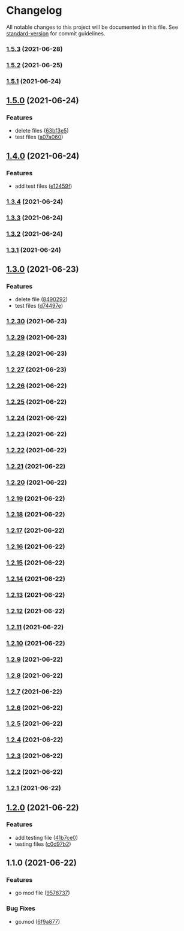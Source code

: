 # Changelog

All notable changes to this project will be documented in this file. See [standard-version](https://github.com/conventional-changelog/standard-version) for commit guidelines.

### [1.5.3](https://github.com/mradulr/testing/compare/v1.5.2...v1.5.3) (2021-06-28)

### [1.5.2](https://github.com/mradulr/testing/compare/v1.5.1...v1.5.2) (2021-06-25)

### [1.5.1](https://github.com/mradulr/testing/compare/v1.5.0...v1.5.1) (2021-06-24)

## [1.5.0](https://github.com/mradulr/testing/compare/v1.4.0...v1.5.0) (2021-06-24)


### Features

* delete files ([63bf3e5](https://github.com/mradulr/testing/commit/63bf3e533983bfd9fb03cd05a67096f3f7a322c8))
* test files ([a07a060](https://github.com/mradulr/testing/commit/a07a0605102cd2c6d8ed9c69616dec69abf1c3e5))

## [1.4.0](https://github.com/mradulr/testing/compare/v1.3.4...v1.4.0) (2021-06-24)


### Features

* add test files ([e12459f](https://github.com/mradulr/testing/commit/e12459fb42032ea0ebbe6a17e1ed7615e4dc96ca))

### [1.3.4](https://github.com/mradulr/testing/compare/v1.3.3...v1.3.4) (2021-06-24)

### [1.3.3](https://github.com/mradulr/testing/compare/v1.3.2...v1.3.3) (2021-06-24)

### [1.3.2](https://github.com/mradulr/testing/compare/v1.3.1...v1.3.2) (2021-06-24)

### [1.3.1](https://github.com/mradulr/testing/compare/v1.3.0...v1.3.1) (2021-06-24)

## [1.3.0](https://github.com/mradulr/testing/compare/v1.2.30...v1.3.0) (2021-06-23)


### Features

* delete file ([8490292](https://github.com/mradulr/testing/commit/84902925776e466631e072d9523a6c3578dc92a2))
* test files ([d74497e](https://github.com/mradulr/testing/commit/d74497e2509e48ec688191554b2d005560f9cb8c))

### [1.2.30](https://github.com/mradulr/testing/compare/v1.2.29...v1.2.30) (2021-06-23)

### [1.2.29](https://github.com/mradulr/testing/compare/v1.2.28...v1.2.29) (2021-06-23)

### [1.2.28](https://github.com/mradulr/testing/compare/v1.2.27...v1.2.28) (2021-06-23)

### [1.2.27](https://github.com/mradulr/testing/compare/v1.2.26...v1.2.27) (2021-06-23)

### [1.2.26](https://github.com/mradulr/testing/compare/v1.2.25...v1.2.26) (2021-06-22)

### [1.2.25](https://github.com/mradulr/testing/compare/v1.2.24...v1.2.25) (2021-06-22)

### [1.2.24](https://github.com/mradulr/testing/compare/v1.2.23...v1.2.24) (2021-06-22)

### [1.2.23](https://github.com/mradulr/testing/compare/v1.2.22...v1.2.23) (2021-06-22)

### [1.2.22](https://github.com/mradulr/testing/compare/v1.2.21...v1.2.22) (2021-06-22)

### [1.2.21](https://github.com/mradulr/testing/compare/v1.2.20...v1.2.21) (2021-06-22)

### [1.2.20](https://github.com/mradulr/testing/compare/v1.2.19...v1.2.20) (2021-06-22)

### [1.2.19](https://github.com/mradulr/testing/compare/v1.2.18...v1.2.19) (2021-06-22)

### [1.2.18](https://github.com/mradulr/testing/compare/v1.2.17...v1.2.18) (2021-06-22)

### [1.2.17](https://github.com/mradulr/testing/compare/v1.2.16...v1.2.17) (2021-06-22)

### [1.2.16](https://github.com/mradulr/testing/compare/v1.2.15...v1.2.16) (2021-06-22)

### [1.2.15](https://github.com/mradulr/testing/compare/v1.2.14...v1.2.15) (2021-06-22)

### [1.2.14](https://github.com/mradulr/testing/compare/v1.2.13...v1.2.14) (2021-06-22)

### [1.2.13](https://github.com/mradulr/testing/compare/v1.2.12...v1.2.13) (2021-06-22)

### [1.2.12](https://github.com/mradulr/testing/compare/v1.2.11...v1.2.12) (2021-06-22)

### [1.2.11](https://github.com/mradulr/testing/compare/v1.2.10...v1.2.11) (2021-06-22)

### [1.2.10](https://github.com/mradulr/testing/compare/v1.2.9...v1.2.10) (2021-06-22)

### [1.2.9](https://github.com/mradulr/testing/compare/v1.2.8...v1.2.9) (2021-06-22)

### [1.2.8](https://github.com/mradulr/testing/compare/v1.2.7...v1.2.8) (2021-06-22)

### [1.2.7](https://github.com/mradulr/testing/compare/v1.2.6...v1.2.7) (2021-06-22)

### [1.2.6](https://github.com/mradulr/testing/compare/v1.2.5...v1.2.6) (2021-06-22)

### [1.2.5](https://github.com/mradulr/testing/compare/v1.2.4...v1.2.5) (2021-06-22)

### [1.2.4](https://github.com/mradulr/testing/compare/v1.2.3...v1.2.4) (2021-06-22)

### [1.2.3](https://github.com/mradulr/testing/compare/v1.2.2...v1.2.3) (2021-06-22)

### [1.2.2](https://github.com/mradulr/testing/compare/v1.2.1...v1.2.2) (2021-06-22)

### [1.2.1](https://github.com/mradulr/testing/compare/v1.2.0...v1.2.1) (2021-06-22)

## [1.2.0](https://github.com/mradulr/testing/compare/v1.1.0...v1.2.0) (2021-06-22)


### Features

* add testing file ([41b7ce0](https://github.com/mradulr/testing/commit/41b7ce09d6678f9e4466bb7e7abee1af7504e1c4))
* testing files ([c0d97b2](https://github.com/mradulr/testing/commit/c0d97b2aa76e8732a3de35b3924a03990203149f))

## 1.1.0 (2021-06-22)


### Features

* go mod file ([9578737](https://github.com/mradulr/testing/commit/9578737ef1d5a8fea77336507f188d6e103d573e))


### Bug Fixes

* go.mod ([6f9a877](https://github.com/mradulr/testing/commit/6f9a8771828c6471945e582b8934b9572f5fa217))
